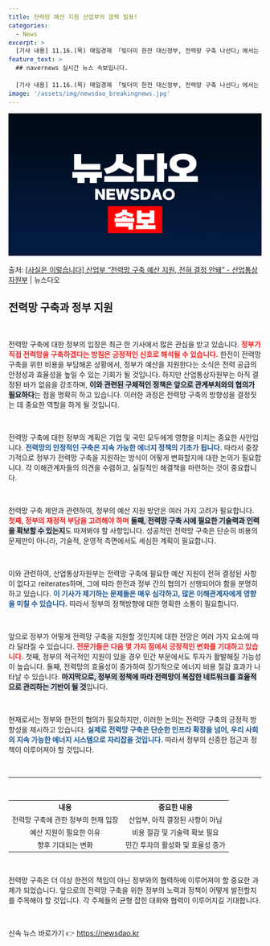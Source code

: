 ```yaml
---
title: 전력망 예산 지원 산업부의 깜짝 발표!
categories:
  - News
excerpt: >
  [기사 내용] 11.16.(목) 매일경제 「빚더미 한전 대신정부, 전력망 구축 나선다」에서는 정부가 한전 대…
feature_text: >
  ## navernews 실시간 뉴스 속보입니다.

  [기사 내용] 11.16.(목) 매일경제 「빚더미 한전 대신정부, 전력망 구축 나선다」에서는 정부가 한전 대…
image: '/assets/img/newsdao_breakingnews.jpg'
---
```


![뉴스다오 속보](/assets/img/newsdao_breakingnews.jpg)

<p>출처: <a href="https://newsdao.kr/2553" rel="dofollow">[사실은 이렇습니다] 산업부 “전력망 구축 예산 지원, 전혀 결정 안돼” - 산업통상자원부</a> | 뉴스다오</p>

<h2 data-ke-size="size26">전력망 구축과 정부 지원</h2>

<p data-ke-size="size16">&nbsp;</p>

전력망 구축에 대한 정부의 입장은 최근 한 기사에서 많은 관심을 받고 있습니다. <b><span style="color: #ee2323;">정부가 직접 전력망을 구축하겠다는 방침은 긍정적인 신호로 해석될 수 있습니다.</span></b> 한전이 전력망 구축을 위한 비용을 부담해온 상황에서, 정부가 예산을 지원한다는 소식은 전력 공급의 안정성과 효율성을 높일 수 있는 기회가 될 것입니다. 하지만 산업통상자원부는 아직 결정된 바가 없음을 강조하며, <b><span style="background-color: #21538527;">이와 관련된 구체적인 정책은 앞으로 관계부처와의 협의가 필요하다</span></b>는 점을 명확히 하고 있습니다. 이러한 과정은 전력망 구축의 방향성을 결정짓는 데 중요한 역할을 하게 될 것입니다. 

<p data-ke-size="size16">&nbsp;</p>

전력망 구축에 대한 정부의 계획은 기업 및 국민 모두에게 영향을 미치는 중요한 사안입니다. <b><span style="color: #1a5490;">전력망의 안정적인 구축은 지속 가능한 에너지 정책의 기초가 됩니다.</span></b> 따라서 중장기적으로 정부가 전력망 구축을 지원하는 방식이 어떻게 변화할지에 대한 논의가 필요합니다. 각 이해관계자들의 의견을 수렴하고, 실질적인 해결책을 마련하는 것이 중요합니다.

<p data-ke-size="size16">&nbsp;</p>

전력망 구축 제안과 관련하여, 정부의 예산 지원 방안은 여러 가지 고려가 필요합니다. <b><span style="color: #ee2323;">첫째, 정부의 재정적 부담을 고려해야 하며</span></b> <b><span style="background-color: #21538527;">둘째, 전력망 구축 시에 필요한 기술력과 인력을 확보할 수 있는지</span></b>도 따져봐야 할 사항입니다. 성공적인 전력망 구축은 단순히 비용의 문제만이 아니라, 기술적, 운영적 측면에서도 세심한 계획이 필요합니다. 

<p data-ke-size="size16">&nbsp;</p>

이와 관련하여, 산업통상자원부는 전력망 구축에 필요한 예산 지원이 전혀 결정된 사항이 없다고 reiterates하며, 그에 따라 한전과 정부 간의 협의가 선행되어야 함을 분명히 하고 있습니다. <b><span style="color: #1a5490;">이 기사가 제기하는 문제들은 매우 심각하고, 많은 이해관계자에게 영향을 미칠 수 있습니다.</span></b> 따라서 정부의 정책방향에 대한 명확한 소통이 필요합니다.

<p data-ke-size="size16">&nbsp;</p>

앞으로 정부가 어떻게 전력망 구축을 지원할 것인지에 대한 전망은 여러 가지 요소에 따라 달라질 수 있습니다. <b><span style="color: #ee2323;">전문가들은 다음 몇 가지 점에서 긍정적인 변화를 기대하고 있습니다.</span></b> 첫째, 정부의 적극적인 지원이 있을 경우 민간 부문에서도 투자가 활발해질 가능성이 높습니다. 둘째, 전력망의 효율성이 증가하여 장기적으로 에너지 비용 절감 효과가 나타날 수 있습니다. <b><span style="background-color: #21538527;">마지막으로, 정부의 정책에 따라 전력망이 복잡한 네트워크를 효율적으로 관리하는 기반이 될 것</span></b>입니다.

<p data-ke-size="size16">&nbsp;</p>

현재로서는 정부와 한전의 협의가 필요하지만, 이러한 논의는 전력망 구축의 긍정적 방향성을 제시하고 있습니다. <b><span style="color: #1a5490;">실제로 전력망 구축은 단순한 인프라 확장을 넘어, 우리 사회의 지속 가능한 에너지 시스템으로 자리잡을 것입니다.</span></b> 따라서 정부의 신중한 접근과 정책이 이루어져야 할 것입니다.

<p data-ke-size="size16">&nbsp;</p>
  
<hr>

<p data-ke-size="size16">&nbsp;</p>

<table style="width:100%">
  <tr>
    <td style="text-align: center; height: 17px;"><b>내용</b></td>
    <td style="text-align: center; height: 17px;"><b>중요한 내용</b></td>
  </tr>
  <tr>
    <td style="text-align: center; height: 17px;">전력망 구축에 관한 정부의 현재 입장</td>
    <td style="text-align: center; height: 17px;">산업부, 아직 결정된 사항이 아님</td>
  </tr>
  <tr>
    <td style="text-align: center; height: 17px;">예산 지원이 필요한 이유</td>
    <td style="text-align: center; height: 17px;">비용 절감 및 기술력 확보 필요</td>
  </tr>
  <tr>
    <td style="text-align: center; height: 17px;">향후 기대되는 변화</td>
    <td style="text-align: center; height: 17px;">민간 투자의 활성화 및 효율성 증가</td>
  </tr>
</table>

<p data-ke-size="size16">&nbsp;</p> 

전력망 구축은 더 이상 한전의 책임이 아닌 정부와의 협력하에 이루어져야 할 중요한 과제가 되었습니다. 앞으로의 전력망 구축을 위한 정부의 노력과 정책이 어떻게 발전할지를 주목해야 할 것입니다. 각 주체들의 균형 잡힌 대화와 협력이 이루어지길 기대합니다. 

<p data-ke-size="size16">&nbsp;</p> 

신속 뉴스 바로가기 👉 <a href="https://newsdao.kr" rel="dofollow">https://newsdao.kr</a>


